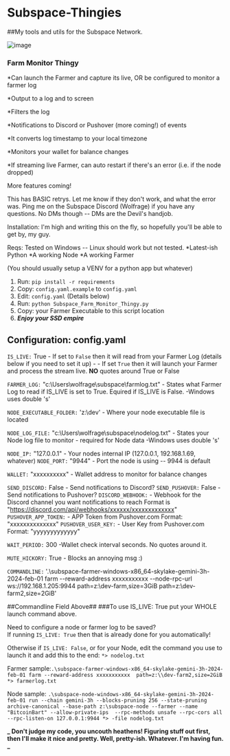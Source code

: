 # Subspace-Thingies

##My tools and utils for the Subspace Network.

![image](https://github.com/wolfrage76/Subspace-Thingies/assets/75458290/8834e8a3-5001-4cea-9db2-4117cfffcaaa)

### Farm Monitor Thingy

*Can launch the Farmer and capture its live, OR be configured to monitor a farmer log

*Output to a log and to screen

*Filters the log

*Notifications to Discord or Pushover (more coming!) of events

*It converts log timestamp to your local timezone

*Monitors your wallet for balance changes

*If streaming live Farmer, can auto restart if there's an error (i.e. if the node dropped)

More features coming!

This has BASIC retrys. Let me know if they don't work, and what the error was.
Ping me on the Subspace Discord (Wolfrage) if you have any questions. No DMs though -- DMs are the Devil's handjob.

Installation:
I'm high and writing this on the fly, so hopefully you'll be able to get by, my guy.

Reqs: Tested on Windows -- Linux should work but not tested.
*Latest-ish Python
*A working Node
*A working Farmer

(You should usually setup a VENV for a python app but whatever)

1. Run: `pip install -r requirements`
2. Copy: `config.yaml.example` to `config.yaml`
3. Edit: `config.yaml` (Details below)
4. Run: `python Subspace_Farm_Monitor_Thingy.py`
5. Copy: your Farmer Executable to this script location
6. ***Enjoy your SSD empire***

## Configuration: config.yaml
`IS_LIVE:` True         - If set to `False` then it will read from your Farmer Log (details below if you need to set it up)
           -            - If set `True` then it will launch your Farmer and process the stream live. 
                         **NO** quotes around True or False

`FARMER_LOG:` "c:\\Users\\wolfrage\\subspace\\farmlog.txt" - States what Farmer Log to read if IS_LIVE is set to True.  Equired if IS_LIVE is False.
                       -Windows uses double \'s'

`NODE_EXECUTABLE_FOLDER:` 'z:\\dev' - Where your node executable file is located

`NODE_LOG_FILE:` "c:\\Users\\wolfrage\\subspace\\nodelog.txt" - States your Node log file to monitor - required for Node data 
                        -Windows uses double \'s'                       

`NODE_IP:` "127.0.0.1"  - Your nodes internal IP (127.0.0.1, 192.168.1.69, whatever)
`NODE_PORT:` "9944"     - Port the node is using -- 9944 is default

`WALLET:`  "xxxxxxxxxx" - Wallet address to monitor for balance changes

`SEND_DISCORD:` False   - Send notifications to Discord?
`SEND_PUSHOVER:` False  - Send notifications to Pushover?
`DISCORD_WEBHOOK:`      - Webhook for the Discord channel you want notifications to reach
                             Format is "https://discord.com/api/webhooks/xxxxxx/xxxxxxxxxxxxx"
`PUSHOVER_APP_TOKEN:`     - APP Token from Pushover.com  Format: "xxxxxxxxxxxxxx"
`PUSHOVER_USER_KEY:`      - User Key from Pushover.com Format: "yyyyyyyyyyyyy"

`WAIT_PERIOD:` 300        -Wallet check interval seconds.  No quotes around it.

`MUTE_HICKORY:` True      - Blocks an annoying msg :)


`COMMANDLINE:` '.\subspace-farmer-windows-x86_64-skylake-gemini-3h-2024-feb-01 farm --reward-address xxxxxxxxxxx --node-rpc-url ws://192.168.1.205:9944 path=z:\\dev-farm,size=3GiB path=z:\\dev-farm2,size=2GiB'

##Commandline Field Above##
###To use IS_LIVE: True  put your WHOLE launch command above.   

Need to configure a node or farmer log to be saved?  
If running `IS_LIVE: True` then that is already done for you automatically!

Otherwise if `IS_LIVE: False`, or for your Node, edit the command you use to launch it and add this to the end: `*> nodelog.txt`

Farmer sample:```.\subspace-farmer-windows-x86_64-skylake-gemini-3h-2024-feb-01 farm --reward-address xxxxxxxxxxx  path=z:\\dev-farm2,size=2GiB *> farmerlog.txt```

Node sample: ``` .\subspace-node-windows-x86_64-skylake-gemini-3h-2024-feb-01 run --chain gemini-3h --blocks-pruning 256 --state-pruning archive-canonical --base-path z:\subspace-node --farmer --name "BitcoinBart" --allow-private-ips  --rpc-methods unsafe --rpc-cors all --rpc-listen-on 127.0.0.1:9944 *> -file nodelog.txt	```


**_ Don't judge my code, you uncouth heathens! Figuring stuff out first, then I'll make it nice and pretty. Well, pretty-ish. Whatever. I'm having fun. _**
